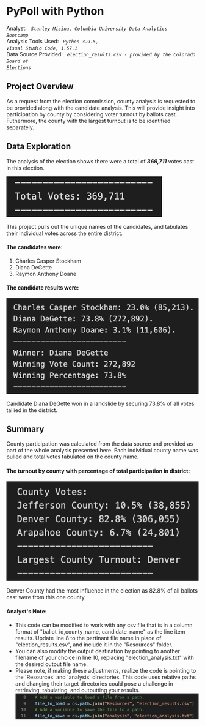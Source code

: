 # PyPoll with Python
Analyst: <code><i> Stanley Misina, Columbia University Data Analytics Bootcamp</i></code><br />
Analysis Tools Used: <i><code> Python 3.9.5, Visual Studio Code, 1.57.1 </i></code><br />
Data Source Provided: <i><code> election_results.csv - provided by the Colorado Board of Elections </code></i>

## Project Overview
As a request from the election commission, county analysis is requested to be provided along with the candidate analysis. This will provide insight into participation by county by considering voter turnout by ballots cast. Futhermore, the county with the largest turnout is to be identified separately.

## Data Exploration
The analysis of the election shows there were a total of ***369,711*** votes cast in this election. 

![Total Votes](Resources/PNG/Total_Votes.png)

This project pulls out the unique names of the candidates, and tabulates their individual votes across the entire district.
#### The candidates were:
1. Charles Casper Stockham
2. Diana DeGette
3. Raymon Anthony Doane

#### The candidate results were:
![Candidate Results](Resources/PNG/Candidate_Results.png)

Candidate Diana DeGette won in a landslide by securing 73.8% of all votes tallied in the district.

## Summary
County participation was calculated from the data source and provided as part of the whole analysis presented here. Each individual county name was pulled and total votes tabulated on the county name.

#### The turnout by county with percentage of total participation in district:
![County Results](Resources/PNG/County_Results.png)

Denver County had the most influence in the election as 82.8% of all ballots cast were from
this one county.


#### Analyst's Note:
- This code can be modified to work with any csv file that is in a column format of "ballot_id,county_name, candidate_name" as the line item results. Update line 8 to the pertinant file name in place of "election_results.csv", and include it in the "Resources" folder.
- You can also modify the output destination by pointing to another filename of your choice in line 10, replacing "election_analysis.txt" with the desired output file name.
- Please note, if making these adjustments, realize the code is pointing to the 'Resources' and 'analysis' directories. This code uses relative paths and changing their target directories could pose a challenge in retrieving, tabulating, and outputting your results.
![Code Snippet](Resources/PNG/target_code.png)
